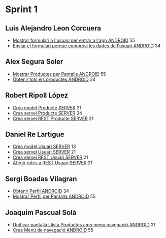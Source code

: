 # Sprint 1
## Luis Alejandro Leon Corcuera
* [Mostrar formulari a l'usuari per entrar a l'app ANDROID](http://94.130.183.121:8080/browse/PDS3-58) 55 
* [Enviar el formulari perque comprovi les dades de l'usuari ANDROID](http://94.130.183.121:8080/browse/PDS3-59) 34

## Alex Segura Soler
* [Mostrar Productes per Pantalla ANDROID](http://94.130.183.121:8080/browse/PDS3-33) 55
* [Obtenir tots els productes ANDROID](http://94.130.183.121:8080/browse/PDS3-32) 34

## Robert Ripoll López
* [Crea model Producte SERVER](http://94.130.183.121:8080/browse/PDS3-64) 21
* [Crea servei Producte SERVER](http://94.130.183.121:8080/browse/PDS3-65) 34
* [Crea servei REST Producte SERVER](http://94.130.183.121:8080/browse/PDS3-66) 21

## Daniel Re Lartigue
* [Crea model Usuari SERVER](http://94.130.183.121:8080/browse/PDS3-61) 13
* [Crea servei Usuari SERVER](http://94.130.183.121:8080/browse/PDS3-62) 21
* [Crea servei REST Usuari SERVER](http://94.130.183.121:8080/browse/PDS3-63) 21
* [Afegir rutes a REST Usuari SERVER](http://94.130.183.121:8080/browse/PDS3-67) 21

## Sergi Boadas Vilagran
* [Obtenir Perfil ANDROID](http://94.130.183.121:8080/browse/PDS3-29) 34
* [Mostrar Perfil per Pantalla ANDROID](http://94.130.183.121:8080/browse/PDS3-30) 55

## Joaquim Pascual Solà
* [Unificar pantalla Llista Productes amb menú navegació ANDROID](http://94.130.183.121:8080/browse/PDS3-69) 21
* [Crea Menú de navegació ANDROID](http://94.130.183.121:8080/browse/PDS3-22) 55

